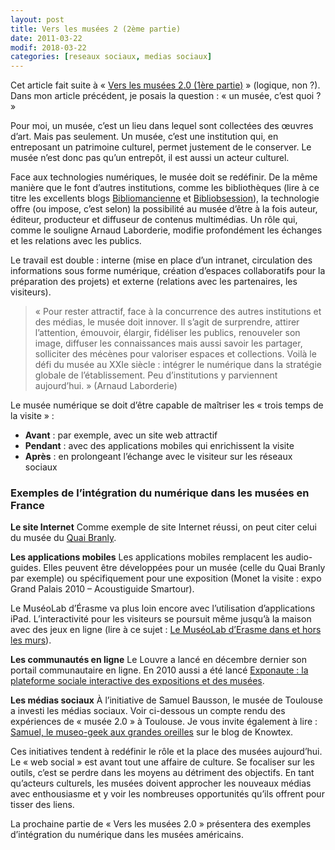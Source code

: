 ```yaml
---
layout: post
title: Vers les musées 2 (2ème partie)
date: 2011-03-22
modif: 2018-03-22
categories: [reseaux sociaux, medias sociaux]
---
```


Cet article fait suite à « [Vers les musées 2.0 (1ère partie)](vers-les-musees-2-0-1ere-partie.html "Vers les musées 2.0 (1ère partie)") » (logique, non ?). Dans mon article précédent, je posais la question : « un musée, c’est quoi ? »

Pour moi, un musée, c’est un lieu dans lequel sont collectées des œuvres d’art. Mais pas seulement. Un musée, c’est une institution qui, en entreposant un patrimoine culturel, permet justement de le conserver. Le musée n’est donc pas qu’un entrepôt, il est aussi un acteur culturel.

Face aux technologies numériques, le musée doit se redéfinir. De la même manière que le font d’autres institutions, comme les bibliothèques (lire à ce titre les excellents blogs [Bibliomancienne](http://bibliomancienne.wordpress.com/) et [Bibliobsession](http://www.bibliobsession.net/)), la technologie offre (ou impose, c’est selon) la possibilité au musée d’être à la fois auteur, éditeur, producteur et diffuseur de contenus multimédias. Un rôle qui, comme le souligne Arnaud Laborderie, modifie profondément les échanges et les relations avec les publics.

Le travail est double : interne (mise en place d’un intranet, circulation des informations sous forme numérique, création d’espaces collaboratifs pour la préparation des projets) et externe (relations avec les partenaires, les visiteurs).

> « Pour rester attractif, face à la concurrence des autres institutions et des médias, le musée doit innover. Il s’agit de surprendre, attirer l’attention, émouvoir, élargir, fidéliser les publics, renouveler son image, diffuser les connaissances mais aussi savoir les partager, solliciter des mécènes pour valoriser espaces et collections. Voilà le défi du musée au XXIe siècle : intégrer le numérique dans la stratégie globale de l’établissement. Peu d’institutions y parviennent aujourd’hui. » (Arnaud Laborderie)

Le musée numérique se doit d’être capable de maîtriser les « trois temps de la visite » :

- **Avant** : par exemple, avec un site web attractif
- **Pendant** : avec des applications mobiles qui enrichissent la visite
- **Après** : en prolongeant l’échange avec le visiteur sur les réseaux sociaux

### Exemples de l’intégration du numérique dans les musées en France

**Le site Internet**
Comme exemple de site Internet réussi, on peut citer celui du musée du [Quai Branly](http://www.quaibranly.fr/).

**Les applications mobiles**
Les applications mobiles remplacent les audio-guides. Elles peuvent être développées pour un musée (celle du Quai Branly par exemple) ou spécifiquement pour une exposition (Monet la visite : expo Grand Palais 2010 – Acoustiguide Smartour).

Le MuséoLab d’Érasme va plus loin encore avec l’utilisation d’applications iPad. L’interactivité pour les visiteurs se poursuit même jusqu’à la maison avec des jeux en ligne (lire à ce sujet : [Le MuséoLab d’Erasme dans et hors les murs](http://www.knowtex.com/blog/le-museolab-d’erasme-dans-et-hors-les-murs/)).

**Les communautés en ligne**
Le Louvre a lancé en décembre dernier son portail communautaire en ligne. En 2010 aussi a été lancé [Exponaute : la plateforme sociale interactive des expositions et des musées](exponaute-la-plateforme-sociale-interactive-des-expositions-et-des-musees.html).

**Les médias sociaux**
À l’initiative de Samuel Bausson, le musée de Toulouse a investi les médias sociaux. Voir ci-dessous un compte rendu des expériences de « musée 2.0 » à Toulouse. Je vous invite également à lire : [Samuel, le museo-geek aux grandes oreilles](http://www.knowtex.com/blog/samuel-le-museo-geek-aux-grandes-oreilles/) sur le blog de Knowtex.

Ces initiatives tendent à redéfinir le rôle et la place des musées aujourd’hui. Le « web social » est avant tout une affaire de culture. Se focaliser sur les outils, c’est se perdre dans les moyens au détriment des objectifs. En tant qu’acteurs culturels, les musées doivent approcher les nouveaux médias avec enthousiasme et y voir les nombreuses opportunités qu’ils offrent pour tisser des liens.

La prochaine partie de « Vers les musées 2.0 » présentera des exemples d’intégration du numérique dans les musées américains.
